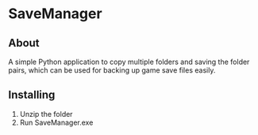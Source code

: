 # SaveManager

## About
A simple Python application to copy multiple folders and saving the folder pairs, which can be used for backing up game save files easily.

## Installing
1. Unzip the folder
2. Run SaveManager.exe